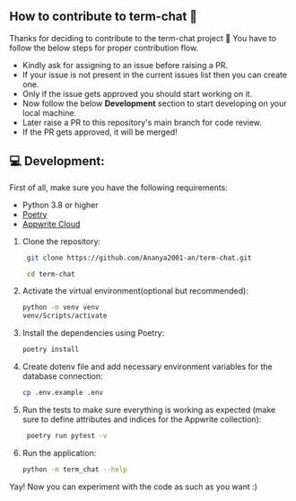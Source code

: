 ## How to contribute to term-chat 💬
Thanks for deciding to contribute to the term-chat project 💙 You have to follow the below steps for proper contribution flow.

- Kindly ask for assigning to an issue before raising a PR.
- If your issue is not present in the current issues list then you can create one.
- Only if the issue gets approved you should start working on it.
- Now follow the below **Development** section to start developing on your local machine.
- Later raise a PR to this repository's main branch for code review.
- If the PR gets approved, it will be merged!

## 💻 Development:

First of all, make sure you have the following requirements:
- Python 3.8 or higher
- [Poetry](https://python-poetry.org/)
- [Appwrite Cloud](https://cloud.appwrite.io/)

1. Clone the repository:

   ```bash
    git clone https://github.com/Ananya2001-an/term-chat.git

    cd term-chat
    ```

2. Activate the virtual environment(optional but recommended):

   ```bash
   python -m venv venv
   venv/Scripts/activate
   ```

3. Install the dependencies using Poetry:

   ```bash
   poetry install
   ```

4. Create dotenv file and add necessary environment variables for the database connection:

   ```bash
   cp .env.example .env
   ```

5. Run the tests to make sure everything is working as expected (make sure to define attributes and indices for the Appwrite collection):

   ```bash
    poetry run pytest -v
    ```

6. Run the application:

   ```bash
   python -m term_chat --help
   ```
   
Yay! Now you can experiment with the code as such as you want :)
